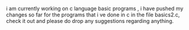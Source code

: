 i am currently working on c language basic programs , i have pushed my changes so far for the programs that i ve done in c in the file basics2.c, check it out and please do drop any suggestions regarding anything.
